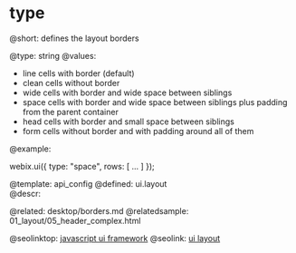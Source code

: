 type
=============


@short:
	defines the layout borders 
    
@type: string 
@values:
- line			cells with border (default)
- clean			cells without border
- wide			cells with border and wide space between siblings
- space			cells with border and wide space between siblings plus padding from the parent container
- head			cells with border and small space between siblings
- form			cells without border and with padding around all of them
    
@example:

webix.ui({
	type: "space",
    rows: [
      ...
    ]
});

@template:	api_config
@defined:	ui.layout	
@descr:

@related:
	desktop/borders.md
@relatedsample:
	01_layout/05_header_complex.html


@seolinktop: [javascript ui framework](https://webix.com)
@seolink: [ui layout](https://webix.com/widget/layout/)